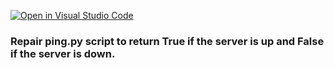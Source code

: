 [![Open in Visual Studio Code](https://classroom.github.com/assets/open-in-vscode-c66648af7eb3fe8bc4f294546bfd86ef473780cde1dea487d3c4ff354943c9ae.svg)](https://classroom.github.com/online_ide?assignment_repo_id=7924736&assignment_repo_type=AssignmentRepo)
### Repair ping.py script to return True if the server is up and False if the server is down.
